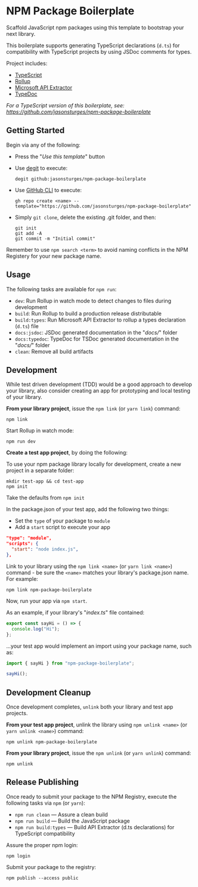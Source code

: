 # NPM Package Boilerplate

Scaffold JavaScript npm packages using this template to bootstrap your next library.

This boilerplate supports generating TypeScript declarations (`d.ts`) for compatibility with TypeScript projects by using JSDoc comments for types.

Project includes:
- [TypeScript](https://www.typescriptlang.org/)
- [Rollup](https://rollupjs.org/)
- [Microsoft API Extractor](https://api-extractor.com/)
- [TypeDoc](https://typedoc.org/)

_For a TypeScript version of this boilerplate, see: https://github.com/jasonsturges/npm-package-boilerplate_


## Getting Started

Begin via any of the following:

- Press the "*Use this template*" button

- Use [degit](https://github.com/Rich-Harris/degit) to execute:

    ```
    degit github:jasonsturges/npm-package-boilerplate
    ```

- Use [GitHub CLI](https://cli.github.com/) to execute:

    ```
    gh repo create <name> --template="https://github.com/jasonsturges/npm-package-boilerplate"
    ```

- Simply `git clone`, delete the existing .git folder, and then:

    ```
    git init
    git add -A
    git commit -m "Initial commit"
    ````

Remember to use `npm search <term>` to avoid naming conflicts in the NPM Registery for your new package name.


## Usage

The following tasks are available for `npm run`:

- `dev`: Run Rollup in watch mode to detect changes to files during development
- `build`: Run Rollup to build a production release distributable
- `build:types`: Run Microsoft API Extractor to rollup a types declaration (`d.ts`) file 
- `docs:jsdoc`: JSDoc generated documentation in the "*docs/*" folder
- `docs:typedoc`: TypeDoc for TSDoc generated documentation in the "*docs/*" folder
- `clean`: Remove all build artifacts


## Development

While test driven development (TDD) would be a good approach to develop your library, also consider creating an app for prototyping and local testing of your library.

**From your library project**, issue the `npm link` (or `yarn link`) command:

```
npm link
```

Start Rollup in watch mode:

```
npm run dev
```

**Create a test app project**, by doing the following:

To use your npm package library locally for development, create a new project in a separate folder:

```
mkdir test-app && cd test-app
npm init
```

Take the defaults from `npm init`

In the package.json of your test app, add the following two things:
- Set the `type` of your package to `module`
- Add a `start` script to execute your app

```json
"type": "module",
"scripts": {
  "start": "node index.js",
},
```

Link to your library using the `npm link <name>` (or `yarn link <name>`) command - be sure the `<name>` matches your library's package.json name.  For example:

```
npm link npm-package-boilerplate
```

Now, run your app via `npm start`.

As an example, if your library's "*index.ts*" file contained:

```ts
export const sayHi = () => {
  console.log("Hi");
};
```

...your test app would implement an import using your package name, such as:

```ts
import { sayHi } from "npm-package-boilerplate";

sayHi();
```


## Development Cleanup

Once development completes, `unlink` both your library and test app projects.

**From your test app project**, unlink the library using `npm unlink <name>` (or `yarn unlink <name>`) command:

```
npm unlink npm-package-boilerplate
```

**From your library project**, issue the `npm unlink` (or `yarn unlink`) command:

```
npm unlink
```


## Release Publishing

Once ready to submit your package to the NPM Registry, execute the following tasks via `npm` (or `yarn`):

- `npm run clean` &mdash; Assure a clean build
- `npm run build` &mdash; Build the JavaScript package
- `npm run build:types` &mdash; Build API Extractor (d.ts declarations) for TypeScript compatibility

Assure the proper npm login:

```
npm login
```

Submit your package to the registry:

```
npm publish --access public
```
